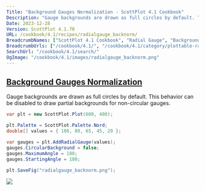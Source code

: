 ```yaml
---
Title: "Background Gauges Normalization - ScottPlot 4.1 Cookbook"
Description: "Gauge backgrounds are drawn as full circles by default. This behavior can be disabled to draw partial backgrounds for non-circular gauges."
Date: 2023-12-28
Version: ScottPlot 4.1.70
URL: /cookbook/4.1/recipes/radialgauge_backnorm/
BreadcrumbNames: ["ScottPlot 4.1 Cookbook", "Radial Gauge", "Background Gauges Normalization"]
BreadcrumbUrls: ["/cookbook/4.1/", "/cookbook/4.1/category/plottable-radialgauge", "/cookbook/4.1/recipes/radialgauge_backnorm/"]
SearchUrl: "/cookbook/4.1/search/"
OgImage: "/cookbook/4.1/images/radialgauge_backnorm.png"
---
```


<h2><a id='background-gauges-normalization' href='/cookbook/4.1/recipes/radialgauge_backnorm/'>Background Gauges Normalization</a></h2>

Gauge backgrounds are drawn as full circles by default. This behavior can be disabled to draw partial backgrounds for non-circular gauges.

```cs
var plt = new ScottPlot.Plot(600, 400);

plt.Palette = ScottPlot.Palette.Nord;
double[] values = { 100, 80, 65, 45, 20 };

var gauges = plt.AddRadialGauge(values);
gauges.CircularBackground = false;
gauges.MaximumAngle = 180;
gauges.StartingAngle = 180;

plt.SaveFig("radialgauge_backnorm.png");
```

<img src='../../images/radialgauge_backnorm.png' class='d-block mx-auto my-5' />


